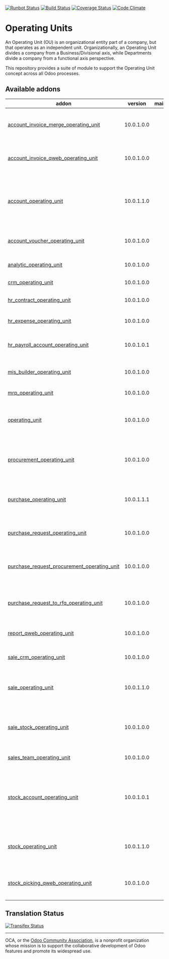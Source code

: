 [![Runbot Status](https://runbot.odoo-community.org/runbot/badge/flat/213/10.0.svg)](https://runbot.odoo-community.org/runbot/repo/github-com-oca-operating-unit-213)
[![Build Status](https://travis-ci.org/OCA/operating-unit.svg?branch=10.0)](https://travis-ci.org/OCA/operating-unit)
[![Coverage Status](https://coveralls.io/repos/OCA/operating-unit/badge.svg?branch=10.0&service=github)](https://coveralls.io/github/OCA/operating-unit?branch=10.0)
[![Code Climate](https://codeclimate.com/github/OCA/operating-unit/badges/gpa.svg)](https://codeclimate.com/github/OCA/operating-unit)

# Operating Units

An Operating Unit (OU) is an organizational entity part of a company, 
but that operates as an independent unit. Organizationally, an Operating Unit 
divides a company from a Business/Divisional axis, while Departments divide a 
company from a functional axis perspective.

This repository provides a suite of module to support the Operating Unit concept
across all Odoo processes.

[//]: # (addons)

Available addons
----------------
addon | version | maintainers | summary
--- | --- | --- | ---
[account_invoice_merge_operating_unit](account_invoice_merge_operating_unit/) | 10.0.1.0.0 |  | Account Invoice Merge Operating Unit
[account_invoice_qweb_operating_unit](account_invoice_qweb_operating_unit/) | 10.0.1.0.0 |  | Account Invoice Qweb Report With Operating Unit
[account_operating_unit](account_operating_unit/) | 10.0.1.1.0 |  | Introduces Operating Unit fields in invoices and Accounting Entries with clearing account
[account_voucher_operating_unit](account_voucher_operating_unit/) | 10.0.1.0.0 |  | Introduces the operating unit to vouchers
[analytic_operating_unit](analytic_operating_unit/) | 10.0.1.0.0 |  | Analytic Operating Unit
[crm_operating_unit](crm_operating_unit/) | 10.0.1.0.0 |  | Operating Unit in CRM
[hr_contract_operating_unit](hr_contract_operating_unit/) | 10.0.1.0.0 |  | HR Contract Operating Unit
[hr_expense_operating_unit](hr_expense_operating_unit/) | 10.0.1.0.0 |  | HR Expense Operating Unit
[hr_payroll_account_operating_unit](hr_payroll_account_operating_unit/) | 10.0.1.0.1 |  | HR Payroll Account Operating Unit
[mis_builder_operating_unit](mis_builder_operating_unit/) | 10.0.1.0.0 |  | MIS Builder with Operating Unit
[mrp_operating_unit](mrp_operating_unit/) | 10.0.1.0.0 |  | Operating Unit in MRP
[operating_unit](operating_unit/) | 10.0.1.0.0 |  | An operating unit (OU) is an organizational entity part of a company
[procurement_operating_unit](procurement_operating_unit/) | 10.0.1.0.0 |  | An operating unit (OU) is an organizational entity part of a company
[purchase_operating_unit](purchase_operating_unit/) | 10.0.1.1.1 |  | An operating unit (OU) is an organizational entity part of a company
[purchase_request_operating_unit](purchase_request_operating_unit/) | 10.0.1.0.0 |  | Operating Unit in Purchase Requests
[purchase_request_procurement_operating_unit](purchase_request_procurement_operating_unit/) | 10.0.1.0.0 |  | Purchase Request Procurement with Operating Units
[purchase_request_to_rfq_operating_unit](purchase_request_to_rfq_operating_unit/) | 10.0.1.0.0 |  | Purchase Request to RFQ with Operating Units
[report_qweb_operating_unit](report_qweb_operating_unit/) | 10.0.1.0.0 |  | Qweb Report With Operating Unit
[sale_crm_operating_unit](sale_crm_operating_unit/) | 10.0.1.0.0 |  | Sale CRM Operating Unit
[sale_operating_unit](sale_operating_unit/) | 10.0.1.1.0 |  | An operating unit (OU) is an organizational entity part of a company
[sale_stock_operating_unit](sale_stock_operating_unit/) | 10.0.1.0.0 |  | An operating unit (OU) is an organizational entity part of a company
[sales_team_operating_unit](sales_team_operating_unit/) | 10.0.1.0.0 |  | Sales Team Operating Unit
[stock_account_operating_unit](stock_account_operating_unit/) | 10.0.1.0.1 |  | Create journal entries in moves between internal locations with different operating units.
[stock_operating_unit](stock_operating_unit/) | 10.0.1.1.0 |  | An operating unit (OU) is an organizational entity part of a company
[stock_picking_qweb_operating_unit](stock_picking_qweb_operating_unit/) | 10.0.1.0.0 |  | Stock Picking Qweb Report With Operating Unit

[//]: # (end addons)

Translation Status
------------------
[![Transifex Status](https://www.transifex.com/projects/p/OCA-operating-unit-10-0/chart/image_png)](https://www.transifex.com/projects/p/OCA-operating-unit-10-0)

----

OCA, or the [Odoo Community Association](http://odoo-community.org/), is a nonprofit organization whose
mission is to support the collaborative development of Odoo features and
promote its widespread use.
